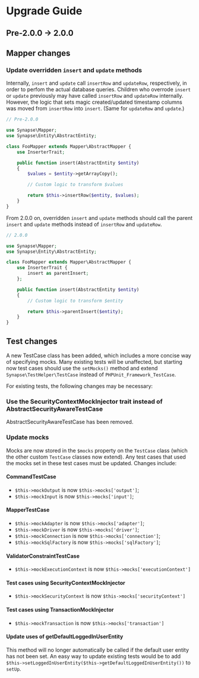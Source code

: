 Upgrade Guide
=============

Pre-2.0.0 -> 2.0.0
------------------

## Mapper changes

### Update overridden `insert` and `update` methods

Internally, `insert` and `update` call `insertRow` and `updateRow`, respectively, in order to perfom the actual database queries. Children who overrode `insert` or `update` previously may have called `insertRow` and `updateRow` internally. However, the logic that sets magic created/updated timestamp columns was moved from `insertRow` into `insert`. (Same for `updateRow` and `update`.)

```PHP
// Pre-2.0.0

use Synapse\Mapper;
use Synapse\Entity\AbstractEntity;

class FooMapper extends Mapper\AbstractMapper {
    use InserterTrait;

    public function insert(AbstractEntity $entity)
    {
        $values = $entity->getArrayCopy();

        // Custom logic to transform $values

        return $this->insertRow($entity, $values);
    }
}
```

From 2.0.0 on, overridden `insert` and `update` methods should call the parent `insert` and `update` methods instead of `insertRow` and `updateRow`.

```PHP
// 2.0.0

use Synapse\Mapper;
use Synapse\Entity\AbstractEntity;

class FooMapper extends Mapper\AbstractMapper {
    use InserterTrait {
        insert as parentInsert;
    };

    public function insert(AbstractEntity $entity)
    {
        // Custom logic to transform $entity

        return $this->parentInsert($entity);
    }
}
```

## Test changes

A new TestCase class has been added, which includes a more concise way of
specifying mocks. Many existing tests will be unaffected, but starting now test cases
should use the `setMocks()` method and extend `Synapse\TestHelper\TestCase`
instead of `PHPUnit_Framework_TestCase`.

For existing tests, the following changes may be necessary:

### Use the SecurityContextMockInjector trait instead of AbstractSecurityAwareTestCase

AbstractSecurityAwareTestCase has been removed.

### Update mocks

Mocks are now stored in the `$mocks` property on the `TestCase` class (which the other
custom `TestCase` classes now extend). Any test cases that used the mocks set in these test cases must be updated.
Changes include:

#### CommandTestCase

- `$this->mockOutput` is now `$this->mocks['output']`;
- `$this->mockInput` is now `$this->mocks['input']`;

#### MapperTestCase

- `$this->mockAdapter` is now `$this->mocks['adapter']`;
- `$this->mockDriver` is now `$this->mocks['driver']`;
- `$this->mockConnection` is now `$this->mocks['connection']`;
- `$this->mockSqlFactory` is now `$this->mocks['sqlFactory']`;

#### ValidatorConstraintTestCase

- `$this->mockExecutionContext` is now `$this->mocks['executionContext']`

#### Test cases using SecurityContextMockInjector

- `$this->mockSecurityContext` is now `$this->mocks['securityContext']`

#### Test cases using TransactionMockInjector

- `$this->mockTransaction` is now `$this->mocks['transaction']`

#### Update uses of getDefaultLoggedInUserEntity

This method will no longer automatically be called if the default user entity has
not been set. An easy way to update existing tests would be to add
`$this->setLoggedInUserEntity($this->getDefaultLoggedInUserEntity())` to `setUp`.
